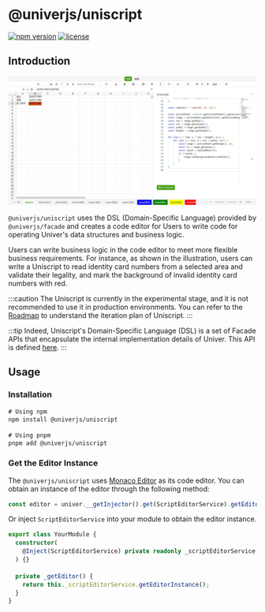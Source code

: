 # @univerjs/uniscript

[![npm version](https://img.shields.io/npm/v/@univerjs/uniscript)](https://npmjs.org/package/@univerjs/uniscript)
[![license](https://img.shields.io/npm/l/@univerjs/uniscript)](https://img.shields.io/npm/l/@univerjs/uniscript)

## Introduction

![](./assets//uniscript.jpeg)

`@univerjs/uniscript` uses the DSL (Domain-Specific Language) provided by `@univerjs/facade` and creates a code editor for Users to write code for operating Univer's data structures and business logic.

Users can write business logic in the code editor to meet more flexible business requirements. For instance, as shown in the illustration, users can write a Uniscript to read identity card numbers from a selected area and validate their legality, and mark the background of invalid identity card numbers with red.

:::caution
The Uniscript is currently in the experimental stage, and it is not recommended to use it in production environments. You can refer to the [Roadmap](https://univer.ai/en-us/guides/roadmap/) to understand the iteration plan of Uniscript.
:::

:::tip
Indeed, Uniscript's Domain-Specific Language (DSL) is a set of Facade APIs that encapsulate the internal implementation details of Univer. This API is defined [here](https://univer.ai/en-us/guides/facade/).
:::

## Usage

### Installation

```shell
# Using npm
npm install @univerjs/uniscript

# Using pnpm
pnpm add @univerjs/uniscript
```

### Get the Editor Instance

The `@univerjs/uniscript` uses [Monaco Editor](https://microsoft.github.io/monaco-editor/) as its code editor. You can obtain an instance of the editor through the following method:

```ts
const editor = univer.__getInjector().get(ScriptEditorService).getEditorInstance();
```

Or inject `ScriptEditorService` into your module to obtain the editor instance.

```ts
export class YourModule {
  constructor(
    @Inject(ScriptEditorService) private readonly _scriptEditorService
  ) {}

  private _getEditor() {
    return this._scriptEditorService.getEditorInstance();
  }
}
```

